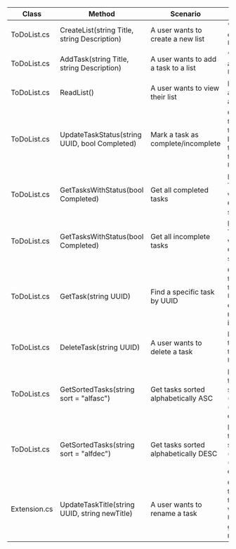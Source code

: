 | Class        | Method                                        | Scenario                              | Output                                                                       |
|--------------|-----------------------------------------------|---------------------------------------|------------------------------------------------------------------------------|
| ToDoList.cs  | CreateList(string Title, string Description)  | A user wants to create a new list     | "TodoList created: " + UUID                                                  |
| ToDoList.cs  | AddTask(string Title, string Description)     | A user wants to add a task to a list  | "Task added: " + UUID                                                        |
| ToDoList.cs  | ReadList()                                    | A user wants to view their list       | List info and all tasks and info                                             |
| ToDoList.cs  | UpdateTaskStatus(string UUID, bool Completed) | Mark a task as complete/incomplete    | Changes the status to the given bool of the task with the given UUID         |
| ToDoList.cs  | GetTasksWithStatus(bool Completed)            | Get all completed tasks               | Returns all TodoTasks with Completed set to true                             |
| ToDoList.cs  | GetTasksWithStatus(bool Completed)            | Get all incomplete tasks              | Returns all TodoTasks with Completed set to false                            |
| ToDoList.cs  | GetTask(string UUID)                          | Find a specific task by UUID          | Gets the task with the given UUID. Prints out "Task not found!" if not found |
| ToDoList.cs  | DeleteTask(string UUID)                       | A user wants to delete a task         | Deletes the task with the given UUID                                         |
| ToDoList.cs  | GetSortedTasks(string sort = "alfasc")        | Get tasks sorted alphabetically ASC   | Returns tasks sorted in (alf)abetical (asc)ending order                      |
| ToDoList.cs  | GetSortedTasks(string sort = "alfdec")        | Get tasks sorted alphabetically DESC  | Returns tasks sorted in (alf)abetical (dec)ending order                      |
| Extension.cs | UpdateTaskTitle(string UUID, string newTitle) | A user wants to rename a task         | Changes the title of the task with given UUID to the given newTitle          |
